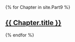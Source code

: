 ---
---

{% for Chapter in site.Part9 %}
  <h2><a href="{{ Chapter.url }}">{{ Chapter.title }}</a></h2>
{% endfor %}